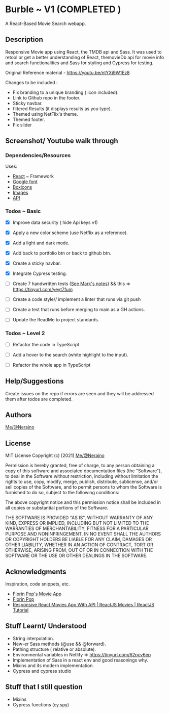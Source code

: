 # Burble ~ V1 (COMPLETED )
A React-Based Movie Search webapp.


## Description
Responsive Movie app using React, the TMDB api and Sass. It was used to
retool or get a better understanding of React, themovieDb api for movie info and search
functionalities and Sass for styling and Cypress for testing.

Original Reference material - https://youtu.be/ntYXj9W1Ez8

Changes to be included :
- Fix branding to a unique branding ( icon included).
- Link to Github repo in the footer.
- Sticky navbar.
- filtered Results (it displays results as you type).
- Themed using NetFlix's theme.
- Themed footer.
- Fix slider

## Screenshot/ Youtube walk through


### Dependencies/Resources
Uses:
- [React](https://reactjs.org/) ~ Framework
- [Google font](https://fonts.google.com/)
- [Boxicons](https://boxicons.com/)
- [Images](https://unsplash.com/)
- [API](https://www.themoviedb.org/)


### Todos ~ Basic

- [x] Improve data security ( hide Api keys v1)
- [x] Apply a new color scheme (use Netflix as a reference).
- [x] Add a light and dark mode.
- [x] Add back to portfolio btn or back to github btn.
- [x] Create a sticky navbar.
- [x] Integrate Cypress testing.
- [ ] Create 7  handwritten tests ([See Mark's notes](https://docs.google.com/document/d/1RLlRwHr90q-HfWjUWsA4Y5yxi5X8cYqiJZ8sYVy3yZE/edit?usp=sharing)) && this => https://tinyurl.com/yeyt7fum
- [ ] Create a code style// implement a linter that runs via git push
- [ ] Create a test that runs before merging to main as a GH actions.
- [ ] Update the ReadMe to project standards.



### Todos ~ Level 2
- [ ] Refactor the code in TypeScript
- [ ] Add a hover to the search (white highlight to the input).
- [ ] Refactor the whole app in TypeScript


## Help/Suggestions
Create issues on the repo if errors are seen and they will be addressed them after todos are completed.

## Authors
[Me/@Nerajno](https://twitter.com/nerajno)

## License
MIT License
Copyright (c) [2021] [Me/@Nerajno](https://twitter.com/nerajno)

Permission is hereby granted, free of charge, to any person obtaining a copy
of this software and associated documentation files (the "Software"), to deal
in the Software without restriction, including without limitation the rights
to use, copy, modify, merge, publish, distribute, sublicense, and/or sell
copies of the Software, and to permit persons to whom the Software is
furnished to do so, subject to the following conditions:

The above copyright notice and this permission notice shall be included in all
copies or substantial portions of the Software.

THE SOFTWARE IS PROVIDED "AS IS", WITHOUT WARRANTY OF ANY KIND, EXPRESS OR
IMPLIED, INCLUDING BUT NOT LIMITED TO THE WARRANTIES OF MERCHANTABILITY,
FITNESS FOR A PARTICULAR PURPOSE AND NONINFRINGEMENT. IN NO EVENT SHALL THE
AUTHORS OR COPYRIGHT HOLDERS BE LIABLE FOR ANY CLAIM, DAMAGES OR OTHER
LIABILITY, WHETHER IN AN ACTION OF CONTRACT, TORT OR OTHERWISE, ARISING FROM,
OUT OF OR IN CONNECTION WITH THE SOFTWARE OR THE USE OR OTHER DEALINGS IN THE
SOFTWARE.

## Acknowledgments
Inspiration, code snippets, etc.
* [Florin Pop's Movie App](https://youtu.be/sZ0bZGfg_m4)
* [Florin Pop](https://twitter.com/florinpop1705)
* [Responsive React Movies App With API | ReactJS Movies | ReactJS Tutorial](https://youtu.be/ntYXj9W1Ez8)

## Stuff Learnt/ Understood
- String interpolation.
- New-er Sass methods (@use && @forward).
- Pathing structure ( relative or absolute).
- Environmental variables in Netlify => https://tinyurl.com/62pcv6ep
- Implementation of Sass in a react env and good reasonings why.
- Mixins and its modern implementation.
- Cypress and cypress studio

## Stuff that I still question
- Mixins
- Cypress functions (cy.spy)
